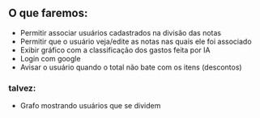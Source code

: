 ## O que faremos:
- Permitir associar usuários cadastrados na divisão das notas
- Permitir que o usuário veja/edite as notas nas quais ele foi associado
- Exibir gráfico com a classificação dos gastos feita por IA
- Login com google
- Avisar o usuário quando o total não bate com os itens (descontos)

### talvez:
- Grafo mostrando usuários que se dividem
